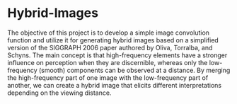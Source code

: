# Hybrid-Images

The objective of this project is to develop a simple image convolution function and utilize it for generating hybrid images based on a simplified version of the SIGGRAPH 2006 paper authored by Oliva, Torralba, and Schyns. The main concept is that high-frequency elements have a stronger influence on perception when they are discernible, whereas only the low-frequency (smooth) components can be observed at a distance. By merging the high-frequency part of one image with the low-frequency part of another, we can create a hybrid image that elicits different interpretations depending on the viewing distance.
